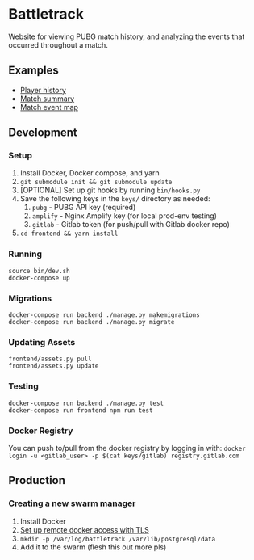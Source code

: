 # Battletrack
Website for viewing PUBG match history, and analyzing the events that occurred throughout a match.

## Examples
- [Player history](http://battletrack.lucaspickering.me/players/pc-eu/BreaK)
- [Match summary](http://battletrack.lucaspickering.me/matches/7fd9bbf4-63e5-4250-b2cd-8447125e8271)
- [Match event map](http://battletrack.lucaspickering.me/matches/7fd9bbf4-63e5-4250-b2cd-8447125e8271/overview)

## Development
### Setup
1. Install Docker, Docker compose, and yarn
1. `git submodule init && git submodule update`
1. [OPTIONAL] Set up git hooks by running `bin/hooks.py`
1. Save the following keys in the `keys/` directory as needed:
    1. `pubg` - PUBG API key (required)
    1. `amplify` - Nginx Amplify key (for local prod-env testing)
    1. `gitlab` - Gitlab token (for push/pull with Gitlab docker repo)
1. `cd frontend && yarn install`

### Running
```
source bin/dev.sh
docker-compose up
```

### Migrations
```
docker-compose run backend ./manage.py makemigrations
docker-compose run backend ./manage.py migrate
```

### Updating Assets
```
frontend/assets.py pull
frontend/assets.py update
```

### Testing
```
docker-compose run backend ./manage.py test
docker-compose run frontend npm run test
```

### Docker Registry
You can push to/pull from the docker registry by logging in with:
`docker login -u <gitlab_user> -p $(cat keys/gitlab) registry.gitlab.com`

## Production
### Creating a new swarm manager
1. Install Docker
1. [Set up remote docker access with TLS](https://github.com/IcaliaLabs/guides/wiki/Deploy-and-Secure-a-Remote-Docker-Engine)
1. `mkdir -p /var/log/battletrack /var/lib/postgresql/data`
1. Add it to the swarm (flesh this out more pls)
